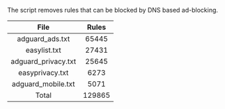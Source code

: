 The script removes rules that can be blocked by DNS based ad-blocking.


| File | Rules |
|:----:|:-----:|
| adguard_ads.txt | 65445 |
| easylist.txt | 27431 |
| adguard_privacy.txt | 25645 |
| easyprivacy.txt | 6273 |
| adguard_mobile.txt | 5071 |
| Total | 129865 |